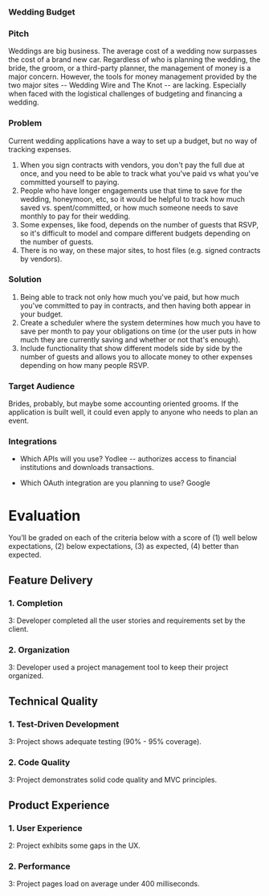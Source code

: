 ### Wedding Budget

### Pitch

Weddings are big business. The average cost of a wedding now surpasses the cost of a brand new car. Regardless of who is planning the wedding, the bride, the groom, or a third-party planner, the management of money is a major concern. However, the tools for money management provided by the two major sites -- Wedding Wire and The Knot -- are lacking. Especially when faced with the logistical challenges of budgeting and financing a wedding.

### Problem

Current wedding applications have a way to set up a budget, but no way of tracking expenses.
1) When you sign contracts with vendors, you don't pay the full due at once, and you need to be able to track what you've paid vs what you've committed yourself to paying.
2) People who have longer engagements use that time to save for the wedding, honeymoon, etc, so it would be helpful to track how much saved vs. spent/committed, or how much someone needs to save monthly to pay for their wedding.
3) Some expenses, like food, depends on the number of guests that RSVP, so it's difficult to model and compare different budgets depending on the number of guests.
4) There is no way, on these major sites, to host files (e.g. signed contracts by vendors).

### Solution

1) Being able to track not only how much you've paid, but how much you've committed to pay in contracts, and then having both appear in your budget.
2) Create a scheduler where the system determines how much you have to save per month to pay your obligations on time (or the user puts in how much they are currently saving and whether or not that's enough).
3) Include functionality that show different models side by side by the number of guests and allows you to allocate money to other expenses depending on how many people RSVP.

### Target Audience

Brides, probably, but maybe some accounting oriented grooms. If the application is built well, it could even apply to anyone who needs to plan an event.

### Integrations

* Which APIs will you use?
Yodlee -- authorizes access to financial institutions and downloads transactions.

* Which OAuth integration are you planning to use?
Google

# Evaluation

You’ll be graded on each of the criteria below with a score of (1) well below expectations, (2) below expectations, (3) as expected, (4) better than expected.

## Feature Delivery

### 1. Completion

3: Developer completed all the user stories and requirements set by the client.

### 2. Organization

3: Developer used a project management tool to keep their project organized.

## Technical Quality

### 1. Test-Driven Development

3: Project shows adequate testing (90% - 95% coverage).

### 2. Code Quality

3: Project demonstrates solid code quality and MVC principles.

## Product Experience

### 1. User Experience

2: Project exhibits some gaps in the UX.

### 2. Performance

3: Project pages load on average under 400 milliseconds.
